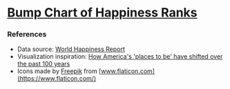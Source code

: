 # [Bump Chart of Happiness Ranks](https://zhenmao.github.io/bump-chart-happiness-ranks/)

### References

- Data source: [World Happiness Report](https://worldhappiness.report/)
- Visualization inspiration: [How America's 'places to be' have shifted over the past 100 years](https://www.washingtonpost.com/nation/interactive/2021/census-population-changes/)
- Icons made by [Freepik](https://www.freepik.com) from [www.flaticon.com](https://www.flaticon.com/)
